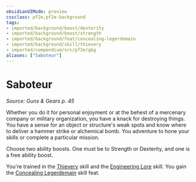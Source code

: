```yaml
---
obsidianUIMode: preview
cssclass: pf2e,pf2e-background
tags:
- imported/background/boost/dexterity
- imported/background/boost/strength
- imported/background/feat/concealing-legerdemain
- imported/background/skill/thievery
- imported/compendium/src/pf2e/g&g
aliases: ["Saboteur"]
---
```

# Saboteur
*Source: Guns & Gears p. 45*  

Whether you do it for personal enjoyment or at the behest of a mercenary company or military organization, you have a knack for destroying things. You have a sense for an object or structure's weak spots and know where to deliver a hammer strike or alchemical bomb. You adventure to hone your skills or complete a particular mission.

Choose two ability boosts. One must be to Strength or Dexterity, and one is a free ability boost.

You're trained in the [Thievery](../../skills.md#Thievery) skill and the [Engineering Lore](../../skills.md#Lore) skill. You gain the [Concealing Legerdemain](../../feats/concealing-legerdemain-apg.md) skill feat.